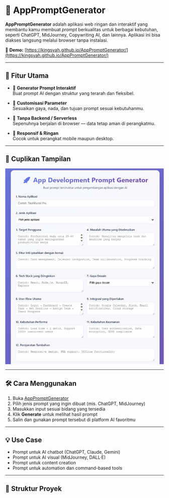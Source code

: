 # 🎯 AppPromptGenerator

**AppPromptGenerator** adalah aplikasi web ringan dan interaktif yang membantu kamu membuat *prompt* berkualitas untuk berbagai kebutuhan, seperti ChatGPT, MidJourney, Copywriting AI, dan lainnya. Aplikasi ini bisa diakses langsung melalui browser tanpa instalasi.

🔗 **Demo:** [https://kingsyah.github.io/AppPromptGenerator/](https://kingsyah.github.io/AppPromptGenerator/)

---

## 🚀 Fitur Utama

- 🔧 **Generator Prompt Interaktif**  
  Buat prompt AI dengan struktur yang terarah dan fleksibel.

- 🎨 **Customisasi Parameter**  
  Sesuaikan gaya, nada, dan tujuan prompt sesuai kebutuhanmu.

- 💾 **Tanpa Backend / Serverless**  
  Sepenuhnya berjalan di browser — data tetap aman di perangkatmu.

- 📱 **Responsif & Ringan**  
  Cocok untuk perangkat mobile maupun desktop.

---

## 📸 Cuplikan Tampilan

![AppPromptGenerator Preview](https://github.com/KingSyah/AppPromptGenerator/blob/4ea5e891fde6254d7f20c13fb65d75a4ec14d5fd/Screenshot.png)


---

## 🛠️ Cara Menggunakan

1. Buka [AppPromptGenerator](https://kingsyah.github.io/AppPromptGenerator/)
2. Pilih jenis prompt yang ingin dibuat (mis. ChatGPT, MidJourney)
3. Masukkan input sesuai bidang yang tersedia
4. Klik **Generate** untuk melihat hasil prompt
5. Salin dan gunakan prompt tersebut di platform AI favoritmu

---

## 💡 Use Case

- Prompt untuk AI chatbot (ChatGPT, Claude, Gemini)
- Prompt untuk AI visual (MidJourney, DALL·E)
- Prompt untuk content creation
- Prompt untuk automation dan command-based tools

---

## 📁 Struktur Proyek

